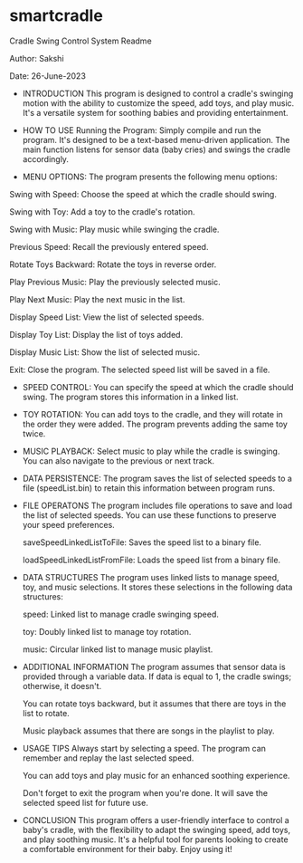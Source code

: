 # smartcradle

Cradle Swing Control System Readme

Author: Sakshi

Date: 26-June-2023

* INTRODUCTION
  This program is designed to control a cradle's swinging motion with the ability to customize the speed, add toys, and play music. It's a versatile system for soothing babies and providing entertainment.

* HOW TO USE
  Running the Program: Simply compile and run the program. It's designed to be a text-based menu-driven application. The main function listens for sensor data (baby cries) and swings the cradle accordingly.

* MENU OPTIONS: The program presents the following menu options:

 Swing with Speed: Choose the speed at which the cradle should swing.
 
 Swing with Toy: Add a toy to the cradle's rotation.
 
 Swing with Music: Play music while swinging the cradle.
 
 Previous Speed: Recall the previously entered speed.
 
 Rotate Toys Backward: Rotate the toys in reverse order.
 
 Play Previous Music: Play the previously selected music.
 
 Play Next Music: Play the next music in the list.
 
 Display Speed List: View the list of selected speeds.
 
 Display Toy List: Display the list of toys added.
 
 Display Music List: Show the list of selected music.
 
 Exit: Close the program. The selected speed list will be saved in a file.

* SPEED CONTROL: You can specify the speed at which the cradle should swing. The program stores this information in a linked list.

* TOY ROTATION: You can add toys to the cradle, and they will rotate in the order they were added. The program prevents adding the same toy twice.

* MUSIC PLAYBACK: Select music to play while the cradle is swinging. You can also navigate to the previous or next track.

* DATA PERSISTENCE: The program saves the list of selected speeds to a file (speedList.bin) to retain this information between program runs.

* FILE OPERATONS
  The program includes file operations to save and load the list of selected speeds. You can use these functions to preserve your speed preferences.

  saveSpeedLinkedListToFile: Saves the speed list to a binary file.
  
  loadSpeedLinkedListFromFile: Loads the speed list from a binary file.

* DATA STRUCTURES
  The program uses linked lists to manage speed, toy, and music selections. It stores these selections in the following data structures:

  speed: Linked list to manage cradle swinging speed.
  
  toy: Doubly linked list to manage toy rotation.
  
  music: Circular linked list to manage music playlist.

* ADDITIONAL INFORMATION
  The program assumes that sensor data is provided through a variable data. If data is equal to 1, the cradle swings; otherwise, it doesn't.
  
  You can rotate toys backward, but it assumes that there are toys in the list to rotate.
  
  Music playback assumes that there are songs in the playlist to play.

* USAGE TIPS
  Always start by selecting a speed. The program can remember and replay the last selected speed.
  
  You can add toys and play music for an enhanced soothing experience.
  
  Don't forget to exit the program when you're done. It will save the selected speed list for future use.

* CONCLUSION
  This program offers a user-friendly interface to control a baby's cradle, with the flexibility to adapt the swinging speed, add toys, and play soothing music. It's a helpful tool for parents looking to create 
  a comfortable environment for their baby. Enjoy using it!
